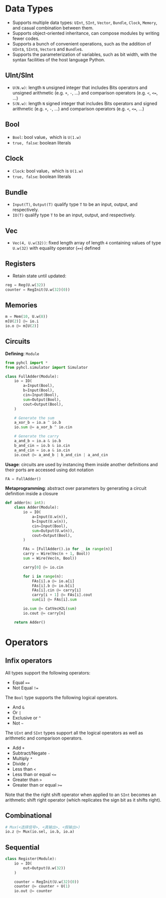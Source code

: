 # Data Types

- Supports multiple data types: `UInt`, `SInt`, `Vector`, `Bundle`, `Clock`, `Memory`, and casual combination between them.
- Supports object-oriented inheritance, can compose modules by writing fewer codes.
- Supports a bunch of convenient operations, such as the addition of `UInt`s, `SInt`s, `Vector`s and `Bundle`s.
- Supports the parameterization of variables, such as bit width, with the syntax facilities of the host language Python.


## UInt/SInt
* `U(N.w)`: length `N` unsigned integer that includes Bits operators and
  unsigned arithmetic (e.g. `+`, `-`, ...) and comparison operators (e.g.
  `<`, `<=`, ...)
* `S(N.w)`: length `N` signed integer that includes Bits operators and
  signed arithmetic (e.g. `+`, `-`, ...) and comparison operators (e.g.
  `<`, `<=`, ...)

## Bool
* `Bool`: bool value，which is `U(1.w)`
* `true, false`: boolean literals

## Clock
* `Clock`: bool value，which is `U(1.w)`
* `true, false`: boolean literals


## Bundle
* `Input(T)`, `Output(T)` qualify type `T` to be an input, output, and
respectively.
* `IO(T)` qualify type `T` to be an input, output, and
respectively.

## Vec
* `Vec(4, U.w(32))`: fixed length array of length `4` containing values of type
  `U.w(32)` with equality operator (`==`) defined

## Registers

* Retain state until updated:
```python
reg = Reg(U.w(32))
counter = RegInit(U.w(32)(0))
```

## Memories

```python
m = Mem(10, U.w(8))
m[U(2)] @= io.i
io.o @= m[U(2)]
```

## Circuits
**Defining**:  `Module`

```python
from pyhcl import *
from pyhcl.simulator import Simulator

class FullAdder(Module):
    io = IO(
        a=Input(Bool),
        b=Input(Bool),
        cin=Input(Bool),
        sum=Output(Bool),
        cout=Output(Bool),
    )

    # Generate the sum
    a_xor_b = io.a ^ io.b
    io.sum @= a_xor_b ^ io.cin

    # Generate the carry
    a_and_b = io.a & io.b
    b_and_cin = io.b & io.cin
    a_and_cin = io.a & io.cin
    io.cout @= a_and_b | b_and_cin | a_and_cin
```
**Usage**: circuits are used by instancing them inside another definitions and
  their ports are accessed using dot notation

```python
FA = FullAdder()
```

**Metaprogramming**: abstract over parameters by generating a circuit definition inside a closure

```python
def adder(n: int):
    class Adder(Module):
        io = IO(
            a=Input(U.w(n)),
            b=Input(U.w(n)),
            cin=Input(Bool),
            sum=Output(U.w(n)),
            cout=Output(Bool),
        )

        FAs = [FullAdder().io for _ in range(n)]
        carry = Wire(Vec(n + 1, Bool))
        sum = Wire(Vec(n, Bool))

        carry[0] @= io.cin

        for i in range(n):
            FAs[i].a @= io.a[i]
            FAs[i].b @= io.b[i]
            FAs[i].cin @= carry[i]
            carry[i + 1] @= FAs[i].cout
            sum[i] @= FAs[i].sum

        io.sum @= CatVecH2L(sum)
        io.cout @= carry[n]

    return Adder()
```

# Operators
## Infix operators
All types support the following operators:
- Equal `==`
- Not Equal `!=`

The `Bool` type supports the following logical operators.
- And `&`
- Or `|`
- Exclusive or `^`
- Not `~`


The `UInt` and `SInt` types support all the logical operators
as well as arithmetic and comparison operators.
- Add `+`
- Subtract/Negate `-`
- Multiply `*`
- Divide `/`
- Less than `<`
- Less than or equal `<=`
- Greater than `>`
- Greater than or equal `>=`

Note that the the right shift operator when applied to an `SInt` becomes
an arithmetic shift right operator (which replicates the sign bit as it shifts right).

## Combinational

```python
# Mux(<选择信号>, <真输出>, <假输出>)
io.z @= Mux(io.sel, io.b, io.a)
```

## Sequential

```python
class Register(Module):
    io = IO(
        out=Output(U.w(32))
    )

    counter = RegInit(U.w(32)(0))
    counter @= counter + U(1)
    io.out @= counter
```
